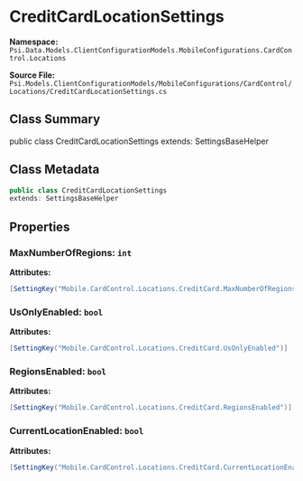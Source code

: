 # CreditCardLocationSettings

**Namespace:** `Psi.Data.Models.ClientConfigurationModels.MobileConfigurations.CardControl.Locations`

**Source File:** `Psi.Models.ClientConfigurationModels/MobileConfigurations/CardControl/Locations/CreditCardLocationSettings.cs`

## Class Summary

public class CreditCardLocationSettings
extends: SettingsBaseHelper

## Class Metadata

```typescript
public class CreditCardLocationSettings
extends: SettingsBaseHelper
```

## Properties

### MaxNumberOfRegions: `int`

**Attributes:**
```csharp
[SettingKey("Mobile.CardControl.Locations.CreditCard.MaxNumberOfRegions")]
```

### UsOnlyEnabled: `bool`

**Attributes:**
```csharp
[SettingKey("Mobile.CardControl.Locations.CreditCard.UsOnlyEnabled")]
```

### RegionsEnabled: `bool`

**Attributes:**
```csharp
[SettingKey("Mobile.CardControl.Locations.CreditCard.RegionsEnabled")]
```

### CurrentLocationEnabled: `bool`

**Attributes:**
```csharp
[SettingKey("Mobile.CardControl.Locations.CreditCard.CurrentLocationEnabled")]
```
